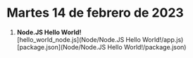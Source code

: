 # Martes 14 de febrero de 2023
1. **Node.JS Hello World!** <br>
[hello_world_node.js](Node/Node.JS Hello World!/app.js) <br>
[package.json](Node/Node.JS Hello World!/package.json) <br>

